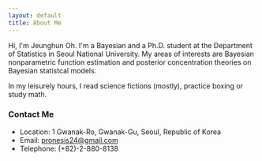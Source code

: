 ```yaml
---
layout: default
title: About Me
---
```


<!-- <img class="profile-picture" src="{{site.baseurl}}/{{site.profile-picture}}"> -->

Hi, I'm Jeunghun Oh. I'm a Bayesian and a Ph.D. student at the Department of Statistics in Seoul National University. My areas of interests are Bayesian nonparametric function estimation and posterior concentration theories on Bayesian statistcal models.

In my leisurely hours, I read science fictions (mostly), practice boxing or study math.

### Contact Me
* Location: 1 Gwanak-Ro, Gwanak-Gu, Seoul, Republic of Korea
* Email: pronesis24@gmail.com
* Telephone: (+82)-2-880-8138